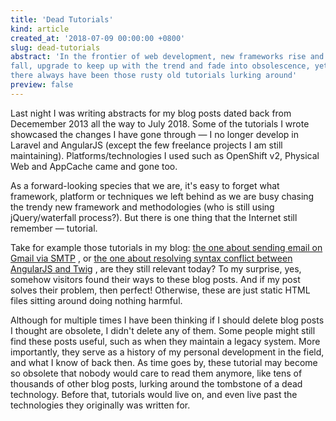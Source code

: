 ```yaml
---
title: 'Dead Tutorials'
kind: article
created_at: '2018-07-09 00:00:00 +0800'
slug: dead-tutorials
abstract: 'In the frontier of web development, new frameworks rise and
fall, upgrade to keep up with the trend and fade into obsolescence, yet
there always have been those rusty old tutorials lurking around'
preview: false
---
```


Last night I was writing abstracts for my blog posts dated back from
Decemember 2013 all the way to July 2018. Some of the tutorials I wrote
showcased the changes I have gone through &mdash; I no longer develop
in Laravel and AngularJS (except the few freelance projects I am still
maintaining). Platforms/technologies I used such as OpenShift v2, Physical
Web and AppCache came and gone too.

As a forward-looking species that we are, it's easy to forget what
framework, platform or techniques we left behind as we are busy chasing
the trendy new framework and methodologies (who is still using
jQuery/waterfall process?). But there is one thing that the Internet
still remember &mdash; tutorial.

Take for example those tutorials in my blog:
[the one about sending email on Gmail via SMTP](/blog/setup-gmail-smtp-on-openshift-hosted-laravel-app/)
, or [the one about resolving syntax conflict between AngularJS and Twig](/blog/resolve-syntax-conflict-between-angularjs-and-twig/)
, are they still relevant today? To my surprise, yes, somehow visitors
found their ways to these blog posts. And if my post solves their problem,
then perfect! Otherwise, these are just static HTML files sitting around
doing nothing harmful.

Although for multiple times I have been thinking if I should delete blog
posts I thought are obsolete, I didn't delete any of them. Some people
might still find these posts useful, such as when they maintain a legacy
system. More importantly, they serve as a history of my personal
development in the field, and what I know of back then. As time goes by,
these tutorial may become so obsolete that nobody would care to read them
anymore, like tens of thousands of other blog posts, lurking around the
tombstone of a dead technology. Before that, tutorials would live on,
and even live past the technologies they originally was written for.

